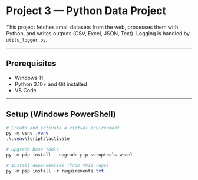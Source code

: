 # Project 3 — Python Data Project

This project fetches small datasets from the web, processes them with Python, and writes outputs (CSV, Excel, JSON, Text). Logging is handled by `utils_logger.py`.

---

## Prerequisites
- Windows 11
- Python 3.10+ and Git installed
- VS Code

---

## Setup (Windows PowerShell)

```powershell
# Create and activate a virtual environment
py -m venv .venv
.\.venv\Scripts\activate

# Upgrade base tools
py -m pip install --upgrade pip setuptools wheel

# Install dependencies (from this repo)
py -m pip install -r requirements.txt
```
